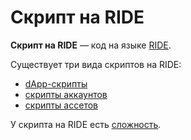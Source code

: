 # Скрипт на RIDE

**Скрипт на RIDE** — код на языке [RIDE](/ride/about-ride.md).

Существует три вида скриптов на RIDE:

* [dApp-скрипты](/blockchain/dapp-script.md)
* [скрипты аккаунтов](/blockchain/account-script.md)
* [скрипты ассетов](/blockchain/asset-script.md)

У скрипта на RIDE есть [сложность](/ride/ride-script-complexity.md).
